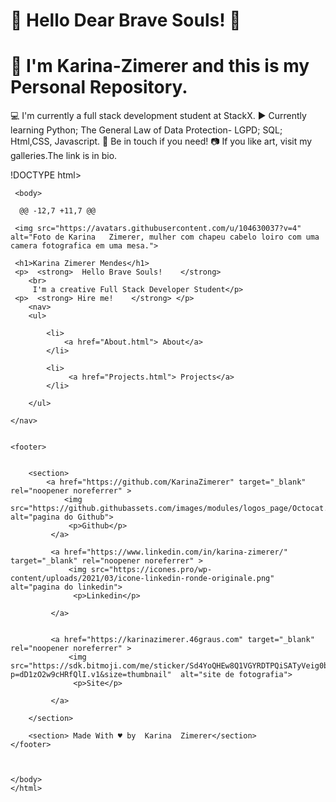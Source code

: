 # :purple_heart: Hello Dear Brave Souls! :purple_heart:
# :raising_hand: I'm Karina-Zimerer and this is my Personal Repository.

:computer:      I'm  currently a full stack development student at StackX.
:arrow_forward: Currently learning Python; The General Law of Data Protection- LGPD; SQL; Html,CSS, Javascript.
:love_letter:   Be in touch if you need!
:camera:        If you like art, visit my galleries.The link is in bio.

!DOCTYPE html>
 <html lang="en">
 <html lang="pt-br">
 <head>
   <meta charset="UTF-8">
   <meta http-equiv="X-UA-Compatible" content="IE=edge">
   <meta name="viewport" content="width=device-width, initial-scale=1.0">
   <title>KARINA ZIMERER</title>
   <link rel="stylesheet" href="style.css">
   <head>

     <body>

      @@ -12,7 +11,7 @@

   <div class="container">

     <img src="https://avatars.githubusercontent.com/u/104630037?v=4" alt="Foto de Karina   Zimerer, mulher com chapeu cabelo loiro com uma camera fotografica em uma mesa.">
     
     <h1>Karina Zimerer Mendes</h1>
     <p>  <strong>  Hello Brave Souls!    </strong> 
        <br>
         I'm a creative Full Stack Developer Student</p>
     <p>  <strong> Hire me!    </strong> </p>
        <nav>
        <ul> 

            <li>
                <a href="About.html"> About</a>
            </li>

            <li>
                 <a href="Projects.html"> Projects</a>
            </li>
         
        </ul>

    </nav>


    <footer>


        <section>
            <a href="https://github.com/KarinaZimerer" target="_blank"  rel="noopener noreferrer" >
                <img src="https://github.githubassets.com/images/modules/logos_page/Octocat.png"  alt="pagina do Github">
                 <p>Github</p>
             </a>
         
             <a href="https://www.linkedin.com/in/karina-zimerer/" target="_blank" rel="noopener noreferrer" >
                 <img src="https://icones.pro/wp-content/uploads/2021/03/icone-linkedin-ronde-originale.png"  alt="pagina do linkedin">
                  <p>Linkedin</p>
         
             </a>
         
         
             <a href="https://karinazimerer.46graus.com" target="_blank" rel="noopener noreferrer" >
                 <img src="https://sdk.bitmoji.com/me/sticker/Sd4YoQHEw8Q1VGYRDTPQiSATyVeig0bGqzyNqTVZDdeOc85nLXFdWg/20090206.png?p=dD1zO2w9cHRfQlI.v1&size=thumbnail"  alt="site de fotografia">
                  <p>Site</p>
         
             </a>
    
        </section>
        
        <section> Made With ♥ by  Karina  Zimerer</section>
    </footer>
    


    </body>
    </html>
